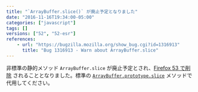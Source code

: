 ```yaml
---
title: "`ArrayBuffer.slice()` が廃止予定となりました"
date: "2016-11-16T19:34:00-05:00"
categories: ["javascript"]
tags: []
versions: ["52", "52-esr"]
references:
    - url: "https://bugzilla.mozilla.org/show_bug.cgi?id=1316913"
      title: "Bug 1316913 - Warn about ArrayBuffer.slice"
---
```

非標準の静的メソッド `ArrayBuffer.slice` が廃止予定とされ、[Firefox 53 で削除](https://www.fxsitecompat.dev/ja/docs/2016/arraybuffer-slice-will-be-removed/) されることとなりました。標準の [`ArrayBuffer.prototype.slice`](https://developer.mozilla.org/docs/Web/JavaScript/Reference/Global_Objects/ArrayBuffer/slice) メソッドで代用してください。
